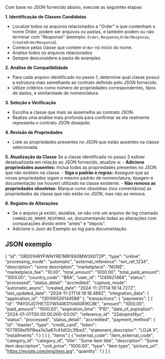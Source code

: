 Com base no JSON fornecido abaixo, execute as seguintes etapas:

**1. Identificação de Classes Candidatas**
- Localize todos os arquivos relacionados a "Order" e que contenham o nome Order, podem ser arquivos ou pastas, e também podem ou não terminar com "Response" (exemplo: `Order`, `Response`,`OrderResponse`, `CreateOrderResponse`).
- Comece pelas classe que contem `Order` no inicio do nome.
- Analise todos os arquivos relacionados
- Sempre desconsidere a pasta de examples

**2. Análise de Compatibilidade**
- Para cada arquivo identificado no passo 1, determine qual classe possui a estrutura mais semelhante ao contrato definido pelo JSON fornecido.
- Utilize critérios como número de propriedades correspondentes, tipos de dados, e similaridade de nomenclatura.

**3. Seleção e Verificação**
- Escolha a classe que mais se assemelha ao contrato JSON.
- Realize uma análise mais profunda para confirmar se ela realmente representa o contrato JSON desejado.

**4. Revisão de Propriedades**
- Liste as propriedades presentes no JSON que estão ausentes na classe selecionada.

**5. Atualização da Classe** Se a classe identificada no passo 3 estiver desatualizada em relação ao JSON fornecido, atualize-a:
    - **Adicione propriedades ausentes:**  Inclua todas as propriedades presentes no JSON que não existem na classe.
    - **Siga o padrão e regras:** Assegure que as novas propriedades sigam o mesmo padrão de nomenclatura, tipagem e documentação (se houver) utilizado na classe existente.
    - **Não remova as propriedades obsoletas:** Marque como obsoletas (nos comentários) as propriedades da classe que não estão no JSON, mas não as remova.

**6. Registro de Alterações**
- Se o arquivo já existir, atuialize, se não crie um arquivo de log chamado `CHANGELOG_ORDER_RESPONSE.md`, documentando todas as alterações com comparações divido entre "antes" e "depois". 
- Adicione o Json de Exemplo ao log para documentação.

## JSON exemplo
{
  "id": "ORD01HRYFWNYRE1MR1E60MW3X0T2P",
  "type": "online",
  "processing_mode": "automatic",
  "external_reference": "ext_ref_1234",
  "description": "some description",
  "marketplace": "NONE",
  "marketplace_fee": "10.00",
  "total_amount": "1000.00",
  "total_paid_amount": "1000.00",
  "country_code": "BRA",
  "user_id": "1245621468",
  "status": "processed",
  "status_detail": "accredited",
  "capture_mode": "automatic_async",
  "created_date": "2024-11-21T14:19:14.727Z",
  "last_updated_date": "2024-11-21T14:19:18.489Z",
  "integration_data": {
    "application_id": "130106526144588"
  },
  "transactions": {
    "payments": [
      {
        "id": "PAY01JD7HETD7WX4W31VA60R1KC8E",
        "amount": "1000.00",
        "paid_amount": "1000.00",
        "expiration_time": "P1D",
        "date_of_expiration": "2024-01-01T00:00:00.000-03:00",
        "reference_id": "22dvqmsf4yc",
        "status": "processed",
        "status_detail": "accredited",
        "payment_method": {
          "id": "master",
          "type": "credit_card",
          "token": "677859ef5f18ea7e3a87c41d02c3fbe3",
          "statement_descriptor": "LOJA X",
          "installments": 1
        }
      }
    ]
  },
  "items":[
    {
    "external_code": "item_external_code",
    "category_id": "category_id",
    "title": "Some item title",
    "description": "Some item description",
    "unit_price": "1000.00",
    "type": "item type",
    "picture_url": "https://mysite.com/img/item.jpg",
    "quantity": 1
  }
  ]
}